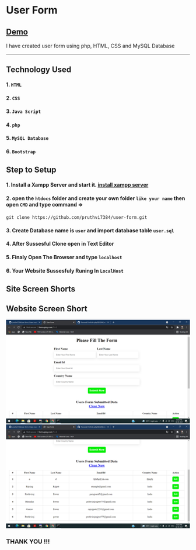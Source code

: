 # User Form
## [Demo](http://form.epizy.com/?i=2)

I have created user form using php, HTML, CSS and MySQL Database

--------
## Technology Used

#### 1. `HTML`
#### 2. `CSS` 
#### 3. `Java Script`
#### 4. `php`
#### 5. `MySQL Database`
#### 6. `Bootstrap`

## Step to Setup

#### 1. Install a Xampp Server and start it. [install xampp server](https://www.apachefriends.org/index.html)
#### 2. open the `htdocs` folder and create your own folder `like your name` then open `CMD` and type command =>
    git clone https://github.com/pruthvi7384/user-form.git
#### 3. Create Database name is `user` and import database table `user.sql`
#### 4. After Sussesful Clone open in Text Editor
#### 5. Finaly Open The Browser and type `localhost`
#### 6. Your Website Sussesfuly Runing In `LocalHost`

Site Screen Shorts 
-----
Website Screen Short
----

<img src="https://github.com/pruthvi7384/user-form/blob/master/out%20put/img1.png">

<img src="https://github.com/pruthvi7384/user-form/blob/master/out%20put/img2.png">


### THANK YOU !!!
